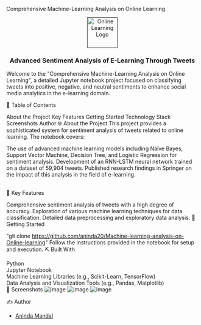 Comprehensive Machine-Learning Analysis on Online Learning
<p align="center">
  <a href="" rel="noopener">
    <img width="80" alt="Online Learning Logo" src="https://github.com/aninda20/online-learning-sentimental-analysis-webapp/blob/main/Logo1.JPG">
  </a>
</p>
<h3 align="center">Advanced Sentiment Analysis of E-Learning Through Tweets
    <br> 
</h3>
<p>Welcome to the "Comprehensive Machine-Learning Analysis on Online Learning", a detailed Jupyter notebook project focused on classifying tweets into positive, negative, and neutral sentiments to enhance social media analytics in the e-learning domain.</p>
📝 Table of Contents

About the Project
Key Features
Getting Started
Technology Stack
Screenshots
Author
🌐 About the Project <a name = "about_the_project"></a>
This project provides a sophisticated system for sentiment analysis of tweets related to online learning. The notebook covers:

The use of advanced machine learning models including Naïve Bayes, Support Vector Machine, Decision Tree, and Logistic Regression for sentiment analysis.
Development of an RNN-LSTM neural network trained on a dataset of 59,904 tweets.
Published research findings in Springer on the impact of this analysis in the field of e-learning.

</br>🌟 Key Features <a name = "key_features"></a>

Comprehensive sentiment analysis of tweets with a high degree of accuracy.
Exploration of various machine learning techniques for data classification.
Detailed data preprocessing and exploratory data analysis.
🏁 Getting Started <a name = "getting_started"></a>

"git clone https://github.com/aninda20/Machine-learning-analysis-on-Online-learning"
Follow the instructions provided in the notebook for setup and execution.
⛏️ Built With </br> <a name = "tech_stack"></a>

Python </br>
Jupyter Notebook </br>
Machine Learning Libraries (e.g., Scikit-Learn, TensorFlow) </br>
Data Analysis and Visualization Tools (e.g., Pandas, Matplotlib) </br>
🤳 Screenshots <a name = "screenshots"></a>
![image](https://github.com/aninda20/Machine-learning-analysis-on-Online-learning/assets/53020383/81e318aa-9dc1-43d9-ad10-6a5bf3419c1d)
![image](https://github.com/aninda20/Machine-learning-analysis-on-Online-learning/assets/53020383/032fc57f-9df1-4b13-aad2-06a162759d46)
![image](https://github.com/aninda20/Machine-learning-analysis-on-Online-learning/assets/53020383/b32838f0-9e2c-4f8d-a8df-8f79abf5adb3)


✍️ Author <a name = "authors"></a>

- [Aninda Mandal](https://github.com/aninda20)

